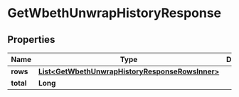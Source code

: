 

# GetWbethUnwrapHistoryResponse


## Properties

| Name | Type | Description | Notes |
|------------ | ------------- | ------------- | -------------|
|**rows** | [**List&lt;GetWbethUnwrapHistoryResponseRowsInner&gt;**](GetWbethUnwrapHistoryResponseRowsInner.md) |  |  [optional] |
|**total** | **Long** |  |  [optional] |



